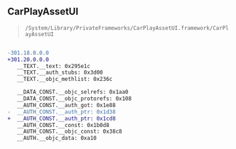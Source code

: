 ## CarPlayAssetUI

> `/System/Library/PrivateFrameworks/CarPlayAssetUI.framework/CarPlayAssetUI`

```diff

-301.18.0.0.0
+301.20.0.0.0
   __TEXT.__text: 0x295e1c
   __TEXT.__auth_stubs: 0x3d00
   __TEXT.__objc_methlist: 0x236c

   __DATA_CONST.__objc_selrefs: 0x1aa0
   __DATA_CONST.__objc_protorefs: 0x108
   __AUTH_CONST.__auth_got: 0x1e88
-  __AUTH_CONST.__auth_ptr: 0x1d38
+  __AUTH_CONST.__auth_ptr: 0x1cd8
   __AUTH_CONST.__const: 0x1b0d8
   __AUTH_CONST.__objc_const: 0x38c8
   __AUTH.__objc_data: 0xa10

```
